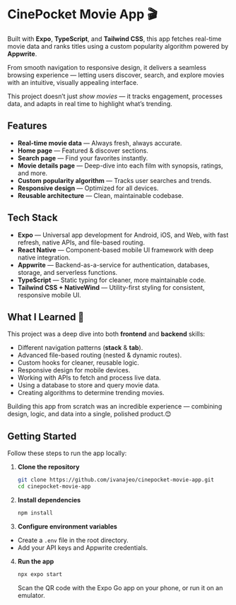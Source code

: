 # CinePocket Movie App 🎬 
Built with **Expo**, **TypeScript**, and **Tailwind CSS**, this app fetches real-time movie data and ranks titles using a custom popularity algorithm powered by **Appwrite**.  

From smooth navigation to responsive design, it delivers a seamless browsing experience — letting users discover, search, and explore movies with an intuitive, visually appealing interface.

This project doesn’t just *show movies* — it tracks engagement, processes data, and adapts in real time to highlight what’s trending. 


## Features
- **Real-time movie data** — Always fresh, always accurate.  
- **Home page** — Featured & discover sections.  
- **Search page** — Find your favorites instantly.
- **Movie details page** — Deep-dive into each film with synopsis, ratings, and more.  
- **Custom popularity algorithm** — Tracks user searches and trends.  
- **Responsive design** — Optimized for all devices.  
- **Reusable architecture** — Clean, maintainable codebase.
  
## Tech Stack
- **Expo** — Universal app development for Android, iOS, and Web, with fast refresh, native APIs, and file-based routing.
- **React Native** — Component-based mobile UI framework with deep native integration.
- **Appwrite** — Backend-as-a-service for authentication, databases, storage, and serverless functions.
- **TypeScript** — Static typing for cleaner, more maintainable code.
- **Tailwind CSS + NativeWind** — Utility-first styling for consistent, responsive mobile UI.

## What I Learned 🧠
This project was a deep dive into both **frontend** and **backend** skills:

- Different navigation patterns (**stack** & **tab**).  
- Advanced file-based routing (nested & dynamic routes).  
- Custom hooks for cleaner, reusable logic.  
- Responsive design for mobile devices.  
- Working with APIs to fetch and process live data.  
- Using a database to store and query movie data.  
- Creating algorithms to determine trending movies.  

Building this app from scratch was an incredible experience — combining design, logic, and data into a single, polished product.😊

## Getting Started
Follow these steps to run the app locally:

1. **Clone the repository**
   ```bash
   git clone https://github.com/ivanajeo/cinepocket-movie-app.git
   cd cinepocket-movie-app
   ```
2. **Install dependencies**
   ```bash
   npm install
   ```
3. **Configure environment variables**
- Create a `.env` file in the root directory.
- Add your API keys and Appwrite credentials.
4. **Run the app**
   ```bash
   npx expo start
   ```
   Scan the QR code with the Expo Go app on your phone, or run it on an emulator.
